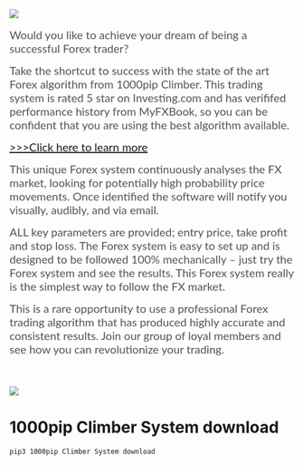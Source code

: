 <h1></h1>
<p>
<div class="separator" style="clear: both;"><a href="https://156544mlxov28levev7grc9v9g.hop.clickbank.net/?tid=py" rel="nofollow" style="display: block; padding: 1em 0px; text-align: center;" target="_blank"></a><a href="https://156544mlxov28levev7grc9v9g.hop.clickbank.net/?tid=py" rel="nofollow" style="display: inline; padding: 1em 0px;" target="_blank"><img border="0" data-original-height="66" data-original-width="342" src="https://blogger.googleusercontent.com/img/b/R29vZ2xl/AVvXsEgTJ6OH0OJANSM_yJIoRArK0LR0CRaOEWTSm3mxxP23WdYgh3mQxKobSFzZrDFzIqCaNEnzzoXzexZ1XKUJF7eXiyCoKlBw1aQ3BOM5_92szbWpIjMKbFIasd51DpFoYG7UWvAn4rqfDqZe_nR8Ct0_ubH2WPREFJC_cJviYwd5Kpp3CtTabVq34YqWJA/s16000/button_download-now.png" /></a></div><div class="separator" style="clear: both;"><br /><p style="border: 0px; caret-color: rgb(85, 85, 85); color: #555555; font-family: Lato; font-size: 20px; font-stretch: inherit; line-height: 24px; margin: 0px 0px 15px; padding: 0px; vertical-align: baseline;">Would you like to achieve your dream of being a successful Forex trader?&nbsp;</p><p style="border: 0px; caret-color: rgb(85, 85, 85); color: #555555; font-family: Lato; font-size: 20px; font-stretch: inherit; line-height: 24px; margin: 0px 0px 15px; padding: 0px; vertical-align: baseline;">Take the shortcut to success with the state of the art Forex algorithm from 1000pip Climber. This trading system is rated 5 star on Investing.com and has verififed performance history from MyFXBook, so you can be confident that you are using the best algorithm available.&nbsp;</p><p style="border: 0px; caret-color: rgb(85, 85, 85); color: #555555; font-family: Lato; font-size: 20px; font-stretch: inherit; line-height: 24px; margin: 0px 0px 15px; padding: 0px; vertical-align: baseline;"><a href="https://156544mlxov28levev7grc9v9g.hop.clickbank.net/?tid=py" rel="nofollow" target="_blank">&gt;&gt;&gt;Click here to learn more</a></p><p style="border: 0px; caret-color: rgb(85, 85, 85); color: #555555; font-family: Lato; font-size: 20px; font-stretch: inherit; line-height: 24px; margin: 0px 0px 15px; padding: 0px; vertical-align: baseline;">This unique Forex system continuously analyses the FX market, looking for potentially high probability price movements. Once identified the software will notify you visually, audibly, and via email.&nbsp;</p><p style="border: 0px; caret-color: rgb(85, 85, 85); color: #555555; font-family: Lato; font-size: 20px; font-stretch: inherit; line-height: 24px; margin: 0px 0px 15px; padding: 0px; vertical-align: baseline;">ALL key parameters are provided; entry price, take profit and stop loss. The Forex system is easy to set up and is designed to be followed 100% mechanically – just try the Forex system and see the results. This Forex system really is the simplest way to follow the FX market.&nbsp;</p><p style="border: 0px; caret-color: rgb(85, 85, 85); color: #555555; font-family: Lato; font-size: 20px; font-stretch: inherit; line-height: 24px; margin: 0px 0px 15px; padding: 0px; vertical-align: baseline;">This is a rare opportunity to use a professional Forex trading algorithm that has produced highly accurate and consistent results. Join our group of loyal members and see how you can revolutionize your trading.</p><p style="border: 0px; caret-color: rgb(85, 85, 85); color: #555555; font-family: Lato; font-size: 20px; font-stretch: inherit; line-height: 24px; margin: 0px 0px 15px; padding: 0px; vertical-align: baseline;"><br /></p><p style="border: 0px; caret-color: rgb(85, 85, 85); color: #555555; font-family: Lato; font-size: 20px; font-stretch: inherit; line-height: 24px; margin: 0px 0px 15px; padding: 0px; vertical-align: baseline;"><a href="https://156544mlxov28levev7grc9v9g.hop.clickbank.net/?tid=py" rel="nofollow" style="display: inline; font-family: -webkit-standard; padding: 1em 0px;" target="_blank"><img border="0" data-original-height="66" data-original-width="342" src="https://blogger.googleusercontent.com/img/b/R29vZ2xl/AVvXsEgTJ6OH0OJANSM_yJIoRArK0LR0CRaOEWTSm3mxxP23WdYgh3mQxKobSFzZrDFzIqCaNEnzzoXzexZ1XKUJF7eXiyCoKlBw1aQ3BOM5_92szbWpIjMKbFIasd51DpFoYG7UWvAn4rqfDqZe_nR8Ct0_ubH2WPREFJC_cJviYwd5Kpp3CtTabVq34YqWJA/s16000/button_download-now.png" /></a></p></div>


# 1000pip Climber System download
```bash
pip3 1000pip Climber System download